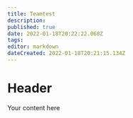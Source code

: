 ```yaml
---
title: Teamtest
description: 
published: true
date: 2022-01-18T20:22:22.068Z
tags: 
editor: markdown
dateCreated: 2022-01-18T20:21:15.134Z
---
```


# Header
Your content here

